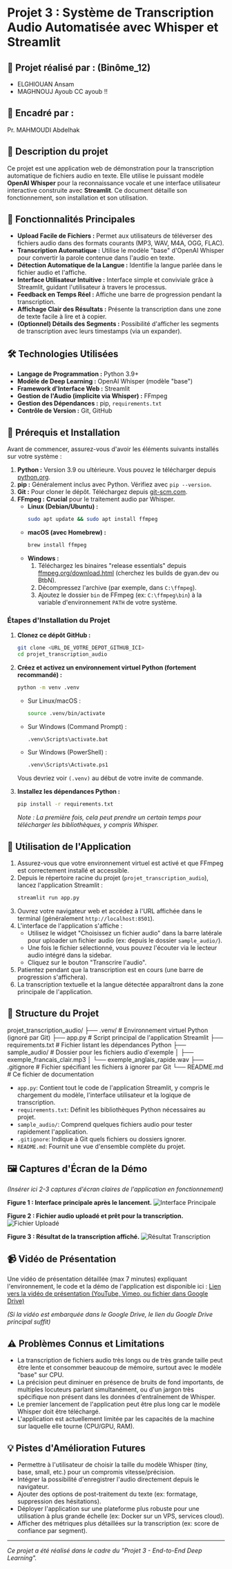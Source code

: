 # Projet 3 : Système de Transcription Audio Automatisée avec Whisper et Streamlit

## 📝 Projet réalisé par : (Binôme_12)
- ELGHIOUAN Ansam
- MAGHNOUJ Ayoub
CC ayoub !!
## 📝 Encadré par :
Pr. MAHMOUDI Abdelhak

## 🔹 Description du projet
Ce projet est une application web de démonstration pour la transcription automatique de fichiers audio en texte. Elle utilise le puissant modèle **OpenAI Whisper** pour la reconnaissance vocale et une interface utilisateur interactive construite avec **Streamlit**. Ce document détaille son fonctionnement, son installation et son utilisation.

## 🌟 Fonctionnalités Principales

-   **Upload Facile de Fichiers :** Permet aux utilisateurs de téléverser des fichiers audio dans des formats courants (MP3, WAV, M4A, OGG, FLAC).
-   **Transcription Automatique :** Utilise le modèle "base" d'OpenAI Whisper pour convertir la parole contenue dans l'audio en texte.
-   **Détection Automatique de la Langue :** Identifie la langue parlée dans le fichier audio et l'affiche.
-   **Interface Utilisateur Intuitive :** Interface simple et conviviale grâce à Streamlit, guidant l'utilisateur à travers le processus.
-   **Feedback en Temps Réel :** Affiche une barre de progression pendant la transcription.
-   **Affichage Clair des Résultats :** Présente la transcription dans une zone de texte facile à lire et à copier.
-   **(Optionnel) Détails des Segments :** Possibilité d'afficher les segments de transcription avec leurs timestamps (via un expander).

## 🛠️ Technologies Utilisées

-   **Langage de Programmation :** Python 3.9+
-   **Modèle de Deep Learning :** OpenAI Whisper (modèle "base")
-   **Framework d'Interface Web :** Streamlit
-   **Gestion de l'Audio (implicite via Whisper) :** FFmpeg
-   **Gestion des Dépendances :** pip, `requirements.txt`
-   **Contrôle de Version :** Git, GitHub

## 🚀 Prérequis et Installation

Avant de commencer, assurez-vous d'avoir les éléments suivants installés sur votre système :

1.  **Python :** Version 3.9 ou ultérieure. Vous pouvez le télécharger depuis [python.org](https://www.python.org/).
2.  **pip :** Généralement inclus avec Python. Vérifiez avec `pip --version`.
3.  **Git :** Pour cloner le dépôt. Téléchargez depuis [git-scm.com](https://git-scm.com/).
4.  **FFmpeg :** **Crucial** pour le traitement audio par Whisper.
    -   **Linux (Debian/Ubuntu) :**
        ```bash
        sudo apt update && sudo apt install ffmpeg
        ```
    -   **macOS (avec Homebrew) :**
        ```bash
        brew install ffmpeg
        ```
    -   **Windows :**
        1.  Téléchargez les binaires "release essentials" depuis [ffmpeg.org/download.html](https://ffmpeg.org/download.html) (cherchez les builds de gyan.dev ou BtbN).
        2.  Décompressez l'archive (par exemple, dans `C:\ffmpeg`).
        3.  Ajoutez le dossier `bin` de FFmpeg (ex: `C:\ffmpeg\bin`) à la variable d'environnement `PATH` de votre système.

### Étapes d'Installation du Projet

1.  **Clonez ce dépôt GitHub :**
    ```bash
    git clone <URL_DE_VOTRE_DEPOT_GITHUB_ICI>
    cd projet_transcription_audio
    ```

2.  **Créez et activez un environnement virtuel Python (fortement recommandé) :**
    ```bash
    python -m venv .venv
    ```
    -   Sur Linux/macOS :
        ```bash
        source .venv/bin/activate
        ```
    -   Sur Windows (Command Prompt) :
        ```bash
        .venv\Scripts\activate.bat
        ```
    -   Sur Windows (PowerShell) :
        ```bash
        .venv\Scripts\Activate.ps1
        ```
    Vous devriez voir `(.venv)` au début de votre invite de commande.

3.  **Installez les dépendances Python :**
    ```bash
    pip install -r requirements.txt
    ```
    *Note : La première fois, cela peut prendre un certain temps pour télécharger les bibliothèques, y compris Whisper.*

## 🏃 Utilisation de l'Application

1.  Assurez-vous que votre environnement virtuel est activé et que FFmpeg est correctement installé et accessible.
2.  Depuis le répertoire racine du projet (`projet_transcription_audio`), lancez l'application Streamlit :
    ```bash
    streamlit run app.py
    ```
3.  Ouvrez votre navigateur web et accédez à l'URL affichée dans le terminal (généralement `http://localhost:8501`).
4.  L'interface de l'application s'affiche :
    *   Utilisez le widget "Choisissez un fichier audio" dans la barre latérale pour uploader un fichier audio (ex: depuis le dossier `sample_audio/`).
    *   Une fois le fichier sélectionné, vous pouvez l'écouter via le lecteur audio intégré dans la sidebar.
    *   Cliquez sur le bouton "Transcrire l'audio".
5.  Patientez pendant que la transcription est en cours (une barre de progression s'affichera).
6.  La transcription textuelle et la langue détectée apparaîtront dans la zone principale de l'application.

## 📂 Structure du Projet
projet_transcription_audio/
├── .venv/ # Environnement virtuel Python (ignoré par Git)
├── app.py # Script principal de l'application Streamlit
├── requirements.txt # Fichier listant les dépendances Python
├── sample_audio/ # Dossier pour les fichiers audio d'exemple
│ ├── exemple_francais_clair.mp3
│ └── exemple_anglais_rapide.wav
├── .gitignore # Fichier spécifiant les fichiers à ignorer par Git
└── README.md # Ce fichier de documentation

-   `app.py`: Contient tout le code de l'application Streamlit, y compris le chargement du modèle, l'interface utilisateur et la logique de transcription.
-   `requirements.txt`: Définit les bibliothèques Python nécessaires au projet.
-   `sample_audio/`: Comprend quelques fichiers audio pour tester rapidement l'application.
-   `.gitignore`: Indique à Git quels fichiers ou dossiers ignorer.
-   `README.md`: Fournit une vue d'ensemble complète du projet.

## 🖼️ Captures d'Écran de la Démo

*(Insérer ici 2-3 captures d'écran claires de l'application en fonctionnement)*

**Figure 1 : Interface principale après le lancement.**
![Interface Principale](URL_OU_CHEMIN_VERS_CAPTURE_ECRAN_1.png)

**Figure 2 : Fichier audio uploadé et prêt pour la transcription.**
![Fichier Uploadé](URL_OU_CHEMIN_VERS_CAPTURE_ECRAN_2.png)

**Figure 3 : Résultat de la transcription affiché.**
![Résultat Transcription](URL_OU_CHEMIN_VERS_CAPTURE_ECRAN_3.png)

## 📹 Vidéo de Présentation

Une vidéo de présentation détaillée (max 7 minutes) expliquant l'environnement, le code et la démo de l'application est disponible ici :
[Lien vers la vidéo de présentation (YouTube, Vimeo, ou fichier dans Google Drive)](LIEN_VERS_LA_VIDEO_ICI)

*(Si la vidéo est embarquée dans le Google Drive, le lien du Google Drive principal suffit)*

## ⚠️ Problèmes Connus et Limitations

-   La transcription de fichiers audio très longs ou de très grande taille peut être lente et consommer beaucoup de mémoire, surtout avec le modèle "base" sur CPU.
-   La précision peut diminuer en présence de bruits de fond importants, de multiples locuteurs parlant simultanément, ou d'un jargon très spécifique non présent dans les données d'entraînement de Whisper.
-   Le premier lancement de l'application peut être plus long car le modèle Whisper doit être téléchargé.
-   L'application est actuellement limitée par les capacités de la machine sur laquelle elle tourne (CPU/GPU, RAM).

## 💡 Pistes d'Amélioration Futures

-   Permettre à l'utilisateur de choisir la taille du modèle Whisper (tiny, base, small, etc.) pour un compromis vitesse/précision.
-   Intégrer la possibilité d'enregistrer l'audio directement depuis le navigateur.
-   Ajouter des options de post-traitement du texte (ex: formatage, suppression des hésitations).
-   Déployer l'application sur une plateforme plus robuste pour une utilisation à plus grande échelle (ex: Docker sur un VPS, services cloud).
-   Afficher des métriques plus détaillées sur la transcription (ex: score de confiance par segment).

---
*Ce projet a été réalisé dans le cadre du "Projet 3 - End-to-End Deep Learning".*
